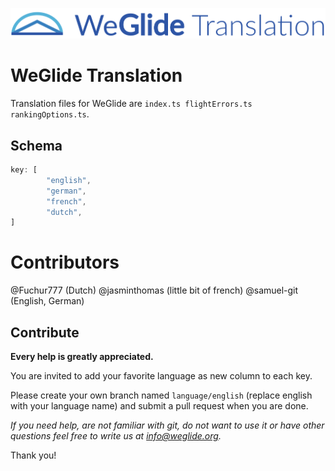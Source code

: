 ![WeGlide translation logo](./logo.png)

# WeGlide Translation
Translation files for WeGlide are ``index.ts flightErrors.ts rankingOptions.ts``.

## Schema
```typescript
key: [
        "english",
        "german",
        "french",
        "dutch",
]
```

# Contributors
@Fuchur777 (Dutch)
@jasminthomas (little bit of french)
@samuel-git (English, German)

## Contribute
**Every help is greatly appreciated.**

You are invited to add your favorite language as new column to each key.

Please create your own branch named ``language/english`` (replace english with your language name) and submit a pull request when you are done.

*If you need help, are not familiar with git, do not want to use it or have other questions feel free to write us at info@weglide.org.*

Thank you!
